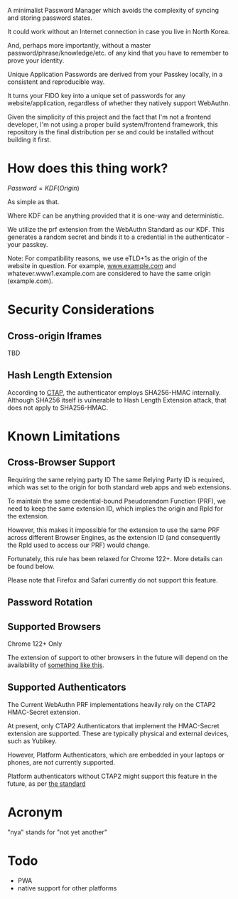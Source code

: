 A minimalist Password Manager which avoids the complexity of syncing and storing password states.

It could work without an Internet connection in case you live in North Korea.

And, perhaps more importantly, without a master password/phrase/knowledge/etc. of any kind that you have to remember to prove your identity.

Unique Application Passwords are derived from your Passkey locally, in a consistent and reproducible way.

It turns your FIDO key into a unique set of passwords for any website/application, regardless of whether they natively support WebAuthn.

Given the simplicity of this project and the fact that I'm not a frontend developer, I'm not using a proper build system/frontend framework, this repository is the final distribution per se and could be installed without building it first.

# How does this thing work?
$Password = KDF(Origin)$

As simple as that.

Where KDF can be anything provided that it is one-way and deterministic.


We utilize the prf extension from the WebAuthn Standard as our KDF. This generates a random secret and binds it to a credential in the authenticator - your passkey. 

Note: For compatibility reasons, we use eTLD+1s as the origin of the website in question. For example, www.example.com and whatever.www1.example.com are considered to have the same origin (example.com).

# Security Considerations

## Cross-origin Iframes
TBD
## Hash Length Extension
According to [CTAP](https://fidoalliance.org/specs/fido-v2.2-rd-20230321/fido-client-to-authenticator-protocol-v2.2-rd-20230321.html#sctn-hmac-secret-extension), the authenticator employs SHA256-HMAC internally. Although SHA256 itself is vulnerable to Hash Length Extension attack, that does not apply to SHA256-HMAC.

# Known Limitations

## Cross-Browser Support

Requiring the same relying party ID
The same Relying Party ID is required, which was set to the origin for both standard web apps and web extensions. 

To maintain the same credential-bound Pseudorandom Function (PRF), we need to keep the same extension ID, which implies the origin and RpId for the extension.

However, this makes it impossible for the extension to use the same PRF across different Browser Engines, as the extension ID (and consequently the RpId used to access our PRF) would change.

Fortunately, this rule has been relaxed for Chrome 122+. More details can be found below.

Please note that Firefox and Safari currently do not support this feature.

## Password Rotation


## Supported Browsers
Chrome 122+ Only

The extension of support to other browsers in the future will depend on the availability of [something like this](https://chromiumdash.appspot.com/commit/cfea6b18ede2a8fe0d7ea32e6bba967a7f2de6f8).

## Supported Authenticators 
The Current WebAuthn PRF implementations heavily rely on the CTAP2 HMAC-Secret extension.

At present, only CTAP2 Authenticators that implement the HMAC-Secret extension are supported. These are typically physical and external devices, such as Yubikey.

However, Platform Authenticators, which are embedded in your laptops or phones, are not currently supported.

Platform authenticators without CTAP2 might support this feature in the future, as per [the standard](https://w3c.github.io/webauthn/#prf-extension)


# Acronym
"nya" stands for "not yet another"

# Todo
- PWA
- native support for other platforms